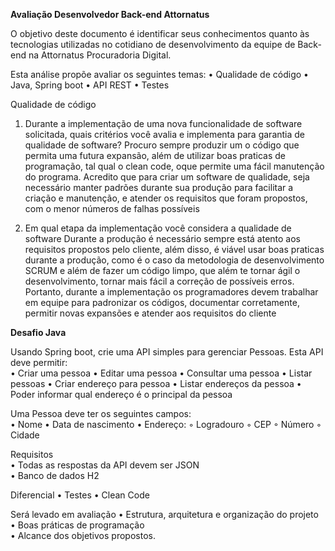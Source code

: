 <b>Avaliação Desenvolvedor Back-end Attornatus</b>

O objetivo deste documento é identificar seus conhecimentos quanto às tecnologias utilizadas no cotidiano de desenvolvimento da equipe de Back-end na Attornatus Procuradoria Digital.

Esta análise propõe avaliar os seguintes temas: 
    • Qualidade de código
    • Java, Spring boot
    • API REST
    • Testes

Qualidade de código

1. Durante a implementação de uma nova funcionalidade de software solicitada, quais critérios você avalia e implementa para garantia de qualidade de software?
        Procuro sempre produzir um o código que permita uma futura expansão, além de utilizar boas praticas de programação, tal qual o clean code, 
        oque permite uma fácil manutenção do programa. Acredito que para criar um software de qualidade, seja necessário manter padrões durante sua               produção para facilitar a criação e manutenção, e atender os requisitos que foram propostos, com o menor números de falhas possíveis 
        
        
2. Em qual etapa da implementação você considera a qualidade de software
       Durante a produção é necessário sempre está atento aos requisitos propostos pelo cliente, além disso, é viável usar boas praticas durante a 
       produção, como é o caso da metodologia de desenvolvimento SCRUM e além de fazer um código limpo, que além te tornar ágil o desenvolvimento, 
       tornar mais fácil a correção de possíveis erros. Portanto, durante a implementação os programadores devem trabalhar em equipe para 
       padronizar os códigos, documentar corretamente, permitir novas expansões e atender aos requisitos do cliente


<b>Desafio Java</b>

Usando Spring boot, crie uma API simples para gerenciar Pessoas. Esta API deve permitir:  
    • Criar uma pessoa
    • Editar uma pessoa
    • Consultar uma pessoa
    • Listar pessoas
    • Criar endereço para pessoa
    • Listar endereços da pessoa
    • Poder informar qual endereço é o principal da pessoa  

Uma Pessoa deve ter os seguintes campos:  
    • Nome
    • Data de nascimento
    • Endereço:
        ◦ Logradouro
        ◦ CEP
        ◦ Número
        ◦ Cidade

Requisitos  
    • Todas as respostas da API devem ser JSON  
    • Banco de dados H2

Diferencial
    • Testes
    • Clean Code
 
Será levado em avaliação 
    • Estrutura, arquitetura e organização do projeto  
    • Boas práticas de programação  
    • Alcance dos objetivos propostos.
